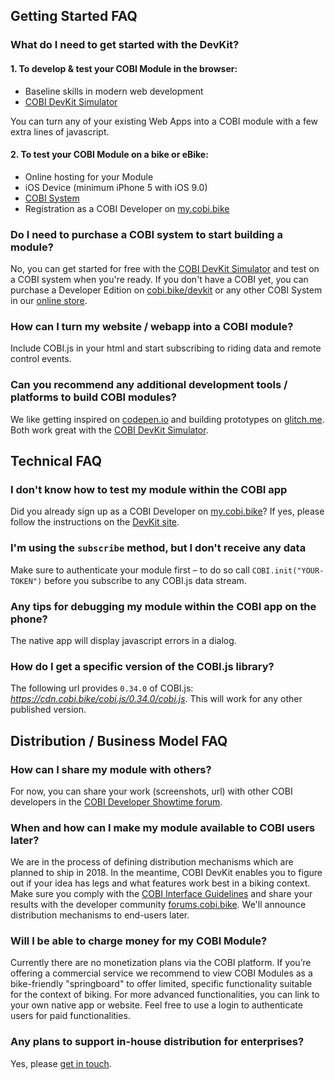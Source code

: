 ## Getting Started FAQ

### What do I need to get started with the DevKit?

#### 1. To develop & test your COBI Module in the browser:

* Baseline skills in modern web development
* [COBI DevKit Simulator](https://github.com/cobi-bike/COBI.js-simulator)

You can turn any of your existing Web Apps into a COBI module with a few extra lines of javascript.

#### 2. To test your COBI Module on a bike or eBike:

* Online hosting for your Module
* iOS Device (minimum iPhone 5 with iOS 9.0)
* [COBI System](https://get.cobi.bike)
* Registration as a COBI Developer on [my.cobi.bike](https://my.cobi.bike)

### Do I need to purchase a COBI system to start building a module?

No, you can get started for free with the [COBI DevKit Simulator](https://github.com/cobi-bike/COBI.js-simulator) and test on a COBI system when you're ready. If you don't have a COBI yet, you can purchase a Developer Edition on [cobi.bike/devkit](https://cobi.bike/devkit) or any other COBI System in our [online store](https://get.cobi.bike).

### How can I turn my website / webapp into a COBI module?

Include COBI.js in your html and start subscribing to riding data and remote control events.

### Can you recommend any additional development tools / platforms to build COBI modules?

We like getting inspired on [codepen.io](https://codepen.io) and building prototypes on [glitch.me](https://glitch.me). Both work great with the [COBI DevKit Simulator](https://github.com/cobi-bike/COBI.js-simulator).

## Technical FAQ

### I don't know how to test my module within the COBI app

Did you already sign up as a COBI Developer on [my.cobi.bike](https://my.cobi.bike)? If yes, please follow the instructions on the [DevKit site](https://github.com/cobi-bike/COBI-DevKit).

### I'm using the `subscribe` method, but I don't receive any data

Make sure to authenticate your module first – to do so call
`COBI.init("YOUR-TOKEN")` before you subscribe to any COBI.js data stream.

### Any tips for debugging my module within the COBI app on the phone?

The native app will display javascript errors in a dialog.

### How do I get a specific version of the COBI.js library?

The following url provides `0.34.0` of COBI.js: *https://cdn.cobi.bike/cobi.js/0.34.0/cobi.js*. 
This will work for any other published version.

## Distribution / Business Model FAQ

### How can I share my module with others?

For now, you can share your work (screenshots, url) with other COBI developers in the [COBI Developer Showtime forum](https://forums.cobi.bike/c/showtime).

### When and how can I make my module available to COBI users later?
We are in the process of defining distribution mechanisms which are planned to ship in 2018. In the meantime, COBI DevKit enables you to figure out if your idea has legs and what features work best in a biking context. Make sure you comply with the [COBI Interface Guidelines](interface-guidelines.md) and share your results with the developer community [forums.cobi.bike](https://forums.cobi.bike). We'll announce distribution mechanisms to end-users later.

### Will I be able to charge money for my COBI Module?

Currently there are no monetization plans via the COBI platform. If you’re offering a commercial service we recommend to view COBI Modules as a bike-friendly "springboard" to offer limited, specific functionality suitable for the context of biking. For more advanced functionalities, you can link to your own native app or website. Feel free to use a login to authenticate users for paid functionalities.

### Any plans to support in-house distribution for enterprises?

Yes, please [get in touch](https://cobi.bike/connect).
